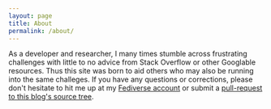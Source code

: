 ```yaml
---
layout: page
title: About
permalink: /about/
---
```

As a developer and researcher, I many times stumble across frustrating challenges with little to no advice from Stack Overflow or other Googlable resources.
Thus this site was born to aid others who may also be running into the same challeges. If you have any questions or corrections, please don't hesitate to hit
me up at my [Fediverse account]([http://www.twitter.com/JacobTorrey](https://mountaincommunity.co/@jacob)) or submit a [pull-request to this blog's source tree](https://github.com/ranok/ranok.github.io).
